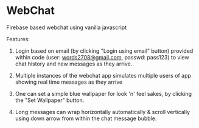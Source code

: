 # WebChat 
Firebase based webchat using vanilla javascript

Features:
1. Login based on email (by clicking "Login using email" button) provided within code (user: words2708@gmail.com, passwd: pass123) to view chat history and new messages as they arrive.

2. Multiple instances of the webchat app simulates multiple users of app showing real time messages as they arrive 

3. One can set a simple blue wallpaper for look 'n' feel sakes, by clicking the "Set Wallpaper" button.

4. Long messages can wrap horizontally automatically & scroll vertically using down arrow from within the chat message bubble.

